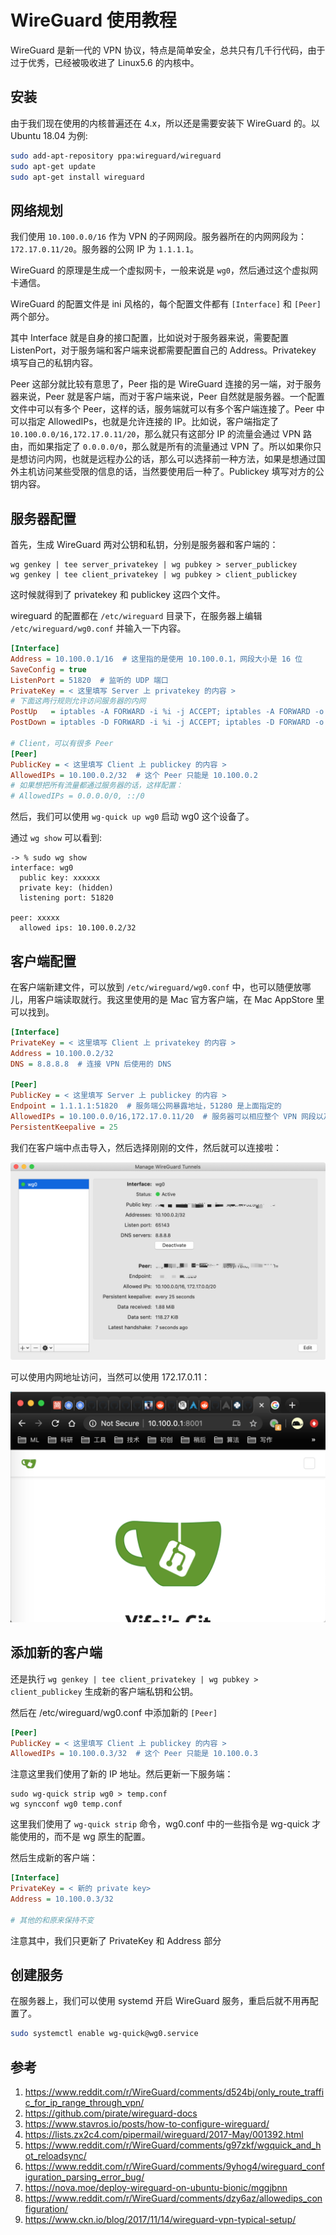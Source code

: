# WireGuard 使用教程

WireGuard 是新一代的 VPN 协议，特点是简单安全，总共只有几千行代码，由于过于优秀，已经被吸收进了 Linux5.6 的内核中。

## 安装

由于我们现在使用的内核普遍还在 4.x，所以还是需要安装下 WireGuard 的。以 Ubuntu 18.04 为例:

```sh
sudo add-apt-repository ppa:wireguard/wireguard
sudo apt-get update
sudo apt-get install wireguard
```

## 网络规划

我们使用 `10.100.0.0/16` 作为 VPN 的子网网段。服务器所在的内网网段为：`172.17.0.11/20`。服务器的公网 IP 为 `1.1.1.1`。

WireGuard 的原理是生成一个虚拟网卡，一般来说是 `wg0`，然后通过这个虚拟网卡通信。

WireGuard 的配置文件是 ini 风格的，每个配置文件都有 `[Interface]` 和 `[Peer]` 两个部分。

其中 Interface 就是自身的接口配置，比如说对于服务器来说，需要配置 ListenPort，对于服务端和客户端来说都需要配置自己的 Address。Privatekey 填写自己的私钥内容。

Peer 这部分就比较有意思了，Peer 指的是 WireGuard 连接的另一端，对于服务器来说，Peer 就是客户端，而对于客户端来说，Peer 自然就是服务器。一个配置文件中可以有多个 Peer，这样的话，服务端就可以有多个客户端连接了。Peer 中可以指定 AllowedIPs，也就是允许连接的 IP。比如说，客户端指定了 `10.100.0.0/16,172.17.0.11/20`，那么就只有这部分 IP 的流量会通过 VPN 路由，而如果指定了 `0.0.0.0/0`，那么就是所有的流量通过 VPN 了。所以如果你只是想访问内网，也就是远程办公的话，那么可以选择前一种方法，如果是想通过国外主机访问某些受限的信息的话，当然要使用后一种了。Publickey 填写对方的公钥内容。

## 服务器配置

首先，生成 WireGuard 两对公钥和私钥，分别是服务器和客户端的：

```
wg genkey | tee server_privatekey | wg pubkey > server_publickey
wg genkey | tee client_privatekey | wg pubkey > client_publickey
```

这时候就得到了 privatekey 和 publickey 这四个文件。

wireguard 的配置都在 `/etc/wireguard` 目录下，在服务器上编辑 `/etc/wireguard/wg0.conf` 并输入一下内容。

```ini
[Interface]
Address = 10.100.0.1/16  # 这里指的是使用 10.100.0.1，网段大小是 16 位
SaveConfig = true
ListenPort = 51820  # 监听的 UDP 端口
PrivateKey = < 这里填写 Server 上 privatekey 的内容 >
# 下面这两行规则允许访问服务器的内网
PostUp   = iptables -A FORWARD -i %i -j ACCEPT; iptables -A FORWARD -o %i -j ACCEPT; iptables -t nat -A POSTROUTING -o eth0 -j MASQUERADE
PostDown = iptables -D FORWARD -i %i -j ACCEPT; iptables -D FORWARD -o %i -j ACCEPT; iptables -t nat -D POSTROUTING -o eth0 -j MASQUERADE

# Client，可以有很多 Peer
[Peer]
PublicKey = < 这里填写 Client 上 publickey 的内容 >
AllowedIPs = 10.100.0.2/32  # 这个 Peer 只能是 10.100.0.2
# 如果想把所有流量都通过服务器的话，这样配置：
# AllowedIPs = 0.0.0.0/0, ::/0
```

然后，我们可以使用 `wg-quick up wg0` 启动 wg0 这个设备了。

通过 `wg show` 可以看到:

```
-> % sudo wg show
interface: wg0
  public key: xxxxxx
  private key: (hidden)
  listening port: 51820

peer: xxxxx
  allowed ips: 10.100.0.2/32
```

## 客户端配置

在客户端新建文件，可以放到 `/etc/wireguard/wg0.conf` 中，也可以随便放哪儿，用客户端读取就行。我这里使用的是 Mac 官方客户端，在 Mac AppStore 里可以找到。

```ini
[Interface]
PrivateKey = < 这里填写 Client 上 privatekey 的内容 >
Address = 10.100.0.2/32
DNS = 8.8.8.8  # 连接 VPN 后使用的 DNS

[Peer]
PublicKey = < 这里填写 Server 上 publickey 的内容 >
Endpoint = 1.1.1.1:51820  # 服务端公网暴露地址，51280 是上面指定的
AllowedIPs = 10.100.0.0/16,172.17.0.11/20  # 服务器可以相应整个 VPN 网段以及服务器的内网
PersistentKeepalive = 25
```

我们在客户端中点击导入，然后选择刚刚的文件，然后就可以连接啦：

![](images/wireguard.png)

可以使用内网地址访问，当然可以使用 172.17.0.11：

![](images/wireguard2.png)

## 添加新的客户端

还是执行 `wg genkey | tee client_privatekey | wg pubkey > client_publickey` 生成新的客户端私钥和公钥。

然后在 /etc/wireguard/wg0.conf 中添加新的 `[Peer]`

```ini
[Peer]
PublicKey = < 这里填写 Client 上 publickey 的内容 >
AllowedIPs = 10.100.0.3/32  # 这个 Peer 只能是 10.100.0.3
```

注意这里我们使用了新的 IP 地址。然后更新一下服务端：

```
sudo wg-quick strip wg0 > temp.conf
wg syncconf wg0 temp.conf
```

这里我们使用了 `wg-quick strip` 命令，wg0.conf 中的一些指令是 wg-quick 才能使用的，而不是 wg 原生的配置。

然后生成新的客户端：

```ini
[Interface]
PrivateKey = < 新的 private key>
Address = 10.100.0.3/32

# 其他的和原来保持不变
```

注意其中，我们只更新了 PrivateKey 和 Address 部分

## 创建服务

在服务器上，我们可以使用 systemd 开启 WireGuard 服务，重启后就不用再配置了。

```sh
sudo systemctl enable wg-quick@wg0.service
```

## 参考

1. https://www.reddit.com/r/WireGuard/comments/d524bj/only_route_traffic_for_ip_range_through_vpn/
2. https://github.com/pirate/wireguard-docs
3. https://www.stavros.io/posts/how-to-configure-wireguard/
4. https://lists.zx2c4.com/pipermail/wireguard/2017-May/001392.html
5. https://www.reddit.com/r/WireGuard/comments/g97zkf/wgquick_and_hot_reloadsync/
6. https://www.reddit.com/r/WireGuard/comments/9yhog4/wireguard_configuration_parsing_error_bug/
7. https://nova.moe/deploy-wireguard-on-ubuntu-bionic/mggjbnn
8. https://www.reddit.com/r/WireGuard/comments/dzy6az/allowedips_configuration/
9. https://www.ckn.io/blog/2017/11/14/wireguard-vpn-typical-setup/
